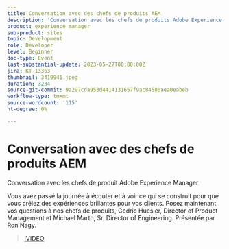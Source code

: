 ```yaml
---
title: Conversation avec des chefs de produits AEM
description: 'Conversation avec les chefs de produits Adobe Experience Manager : vous avez passé la journée à entendre et à voir ce qui se construit pour vous afin de créer des expériences brillantes pour vos clients. Posez maintenant vos questions à nos chefs de produits, Cedric Huesler, Director of Product Management et Michael Marth, Sr. Director of Engineering. Présentée par Ron Nagy.'
product: experience manager
sub-product: sites
topic: Development
role: Developer
level: Beginner
doc-type: Event
last-substantial-update: 2023-05-27T00:00:00Z
jira: KT-13363
thumbnail: 3419941.jpeg
duration: 3234
source-git-commit: 9a297cda953d4414131657f9ac84580aea0eabeb
workflow-type: tm+mt
source-wordcount: '115'
ht-degree: 0%

---
```



# Conversation avec des chefs de produits AEM

Conversation avec les chefs de produit Adobe Experience Manager

Vous avez passé la journée à écouter et à voir ce qui se construit pour que vous créiez des expériences brillantes pour vos clients. Posez maintenant vos questions à nos chefs de produits, Cedric Huesler, Director of Product Management et Michael Marth, Sr. Director of Engineering. Présentée par Ron Nagy.

>[!VIDEO](https://video.tv.adobe.com/v/3419941/?learn=on)
